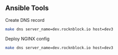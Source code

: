 ## Ansible Tools

Create DNS record

```bash
make dns server_name=dev.rocknblock.io host=dev3
```

Deploy NGINX config

```bash
make dns server_name=dev.rocknblock.io host=dev3
```
